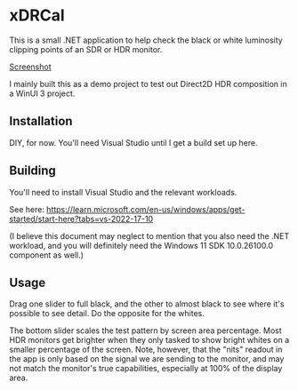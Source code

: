 # xDRCal

This is a small .NET application to help check the black or white luminosity clipping points of an SDR or HDR monitor.

[Screenshot](screenshot.jpg)

I mainly built this as a demo project to test out Direct2D HDR composition in a WinUI 3 project.

## Installation

DIY, for now. You'll need Visual Studio until I get a build set up here.

## Building

You'll need to install Visual Studio and the relevant workloads.

See here: https://learn.microsoft.com/en-us/windows/apps/get-started/start-here?tabs=vs-2022-17-10

(I believe this document may neglect to mention that you also need the .NET workload, and you will definitely need the Windows 11 SDK 10.0.26100.0 component as well.)

## Usage

Drag one slider to full black, and the other to almost black to see where it's possible to see detail. Do the opposite for the whites.

The bottom slider scales the test pattern by screen area percentage. Most HDR monitors get brighter when they only tasked to show bright whites on a smaller percentage of the screen. Note, however, that the "nits" readout in the app is only based on the signal we are sending to the monitor, and may not match the monitor's true capabilities, especially at 100% of the display area.